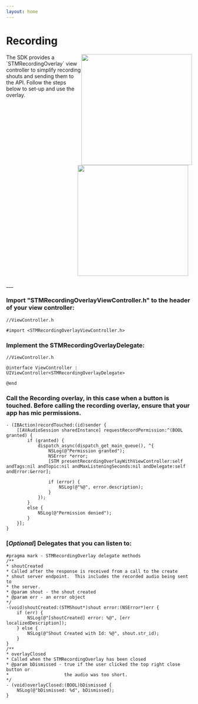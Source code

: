 ```yaml
---
layout: home
---
```


# Recording

<img src="https://s3-us-west-2.amazonaws.com/sdk-public-images/stm-recording-overlay-view-controller-sending.png" height="300px" style="float:right" />
<img src="https://s3-us-west-2.amazonaws.com/sdk-public-images/stm-recording-overlay-view-controller.png" height="300px" style="float:right; margin-left: 10px; margin-right: 10px;" />
The SDK provides a `STMRecordingOverlay` view controller to simplify recording shouts and sending them to the API.
Follow the steps below to set-up and use the overlay.

<div style="clear:right">&nbsp;</div>
___

### Import "STMRecordingOverlayViewController.h" to the header of your view controller:

```objc
//ViewController.h

#import <STMRecordingOverlayViewController.h>
```

### Implement the STMRecordingOverlayDelegate:

```objc
//ViewController.h

@interface ViewController : UIViewController<STMRecordingOverlayDelegate>

@end
```

### Call the Recording overlay, in this case when a button is touched. Before calling the recording overlay, ensure that your app has mic permissions.

```objc
- (IBAction)recordTouched:(id)sender {
    [[AVAudioSession sharedInstance] requestRecordPermission:^(BOOL granted) {
        if (granted) {
            dispatch_async(dispatch_get_main_queue(), ^{
                NSLog(@"Permission granted");
                NSError *error;
                [STM presentRecordingOverlayWithViewController:self andTags:nil andTopic:nil andMaxListeningSeconds:nil andDelegate:self andError:&error];

                if (error) {
                    NSLog(@"%@", error.description);
                }
            });
        }
        else {
            NSLog(@"Permission denied");
        }
    }];
}
```


### [*Optional*] Delegates that you can listen to:

```objc
#pragma mark - STMRecordingOverlay delegate methods
/**
* shoutCreated
* Called after the response is received from a call to the create
* shout server endpoint.  This includes the recorded audio being sent to
* the server.
* @param shout - the shout created
* @param err - an error object
*/
-(void)shoutCreated:(STMShout*)shout error:(NSError*)err {
    if (err) {
        NSLog(@"[shoutCreated] error: %@", [err localizedDescription]);
    } else {
        NSLog(@"Shout Created with Id: %@", shout.str_id);
    }
}
/**
* overlayClosed
* Called when the STMRecordingOverlay has been closed
* @param bDismissed - true if the user clicked the top right close button or
*                     the audio was too short.
*/
- (void)overlayClosed:(BOOL)bDismissed {
    NSLog(@"bDismissed: %d", bDismissed);
}
```
